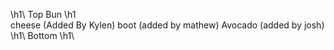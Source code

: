 
\h1\ Top Bun \h1\
cheese (Added By Kylen)
boot (added by mathew)
Avocado (added by josh)
\h1\ Bottom \h1\
